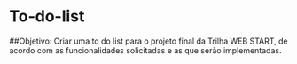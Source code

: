# To-do-list
##Objetivo:
Criar uma to do list para o projeto final da Trilha WEB START, de acordo com as funcionalidades solicitadas e as que serão implementadas.
